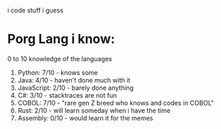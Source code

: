 <p>i code stuff i guess</p>

# Porg Lang i know:
<p> 0 to 10 knowledge of the languages</p>
<ol>
  <li>Python: 7/10 - knows some</li>
  <li>Java: 4/10 - haven't done much with it</li>
  <li>JavaScript: 2/10 - barely done anything</li>
  <li>C#: 3/10 - stacktraces are not fun</li>
  <li>COBOL: 7/10 - "rare gen Z breed who knows and codes in COBOL"</li>
  <li>Rust: 2/10 - will learn someday when i have the time</li>
  <li>Assembly: 0/10 - would learn it for the memes</li>
</ol>


<!--
cringe

- 🔭 I’m currently working on ...
- 🌱 I’m currently learning ...
- 👯 I’m looking to collaborate on ...
- 🤔 I’m looking for help with ...
- 💬 Ask me about ...
- 📫 How to reach me: ...
- 😄 Pronouns: ...
- ⚡ Fun fact: ...
-->
